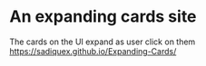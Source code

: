 # An expanding cards site
The cards on the UI expand as user click on them
https://sadiquex.github.io/Expanding-Cards/
